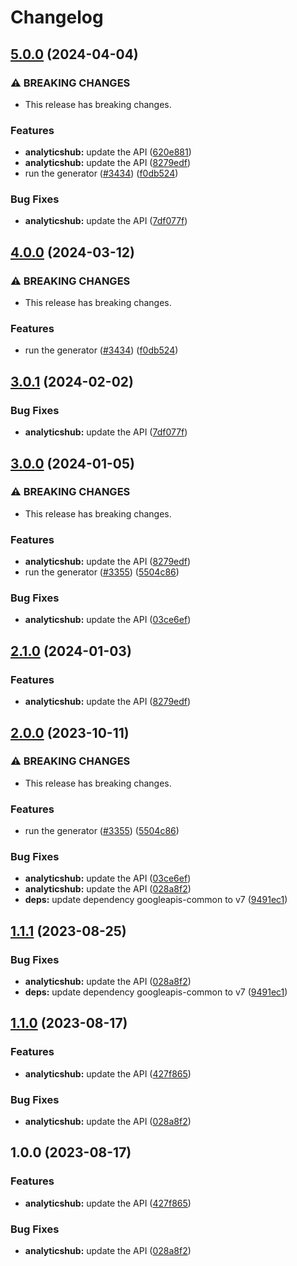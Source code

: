 # Changelog

## [5.0.0](https://github.com/googleapis/google-api-nodejs-client/compare/analyticshub-v4.0.0...analyticshub-v5.0.0) (2024-04-04)


### ⚠ BREAKING CHANGES

* This release has breaking changes.

### Features

* **analyticshub:** update the API ([620e881](https://github.com/googleapis/google-api-nodejs-client/commit/620e88110ecfcb9a0fce0f3304e9367939db80c4))
* **analyticshub:** update the API ([8279edf](https://github.com/googleapis/google-api-nodejs-client/commit/8279edf154450c9994d306fc1b9eb423f18ed7a5))
* run the generator ([#3434](https://github.com/googleapis/google-api-nodejs-client/issues/3434)) ([f0db524](https://github.com/googleapis/google-api-nodejs-client/commit/f0db524bb26f05cea3dec4c0ed66b496399e3857))


### Bug Fixes

* **analyticshub:** update the API ([7df077f](https://github.com/googleapis/google-api-nodejs-client/commit/7df077f664f2e7353eb417fbe085391425dd8d2e))

## [4.0.0](https://github.com/googleapis/google-api-nodejs-client/compare/analyticshub-v3.0.1...analyticshub-v4.0.0) (2024-03-12)


### ⚠ BREAKING CHANGES

* This release has breaking changes.

### Features

* run the generator ([#3434](https://github.com/googleapis/google-api-nodejs-client/issues/3434)) ([f0db524](https://github.com/googleapis/google-api-nodejs-client/commit/f0db524bb26f05cea3dec4c0ed66b496399e3857))

## [3.0.1](https://github.com/googleapis/google-api-nodejs-client/compare/analyticshub-v3.0.0...analyticshub-v3.0.1) (2024-02-02)


### Bug Fixes

* **analyticshub:** update the API ([7df077f](https://github.com/googleapis/google-api-nodejs-client/commit/7df077f664f2e7353eb417fbe085391425dd8d2e))

## [3.0.0](https://github.com/googleapis/google-api-nodejs-client/compare/analyticshub-v2.1.0...analyticshub-v3.0.0) (2024-01-05)


### ⚠ BREAKING CHANGES

* This release has breaking changes.

### Features

* **analyticshub:** update the API ([8279edf](https://github.com/googleapis/google-api-nodejs-client/commit/8279edf154450c9994d306fc1b9eb423f18ed7a5))
* run the generator ([#3355](https://github.com/googleapis/google-api-nodejs-client/issues/3355)) ([5504c86](https://github.com/googleapis/google-api-nodejs-client/commit/5504c86fd61740886047320e2ed70f02a164acd7))


### Bug Fixes

* **analyticshub:** update the API ([03ce6ef](https://github.com/googleapis/google-api-nodejs-client/commit/03ce6efbec5533a84e07ab8e8a1c1098a64f50ba))

## [2.1.0](https://github.com/googleapis/google-api-nodejs-client/compare/analyticshub-v2.0.0...analyticshub-v2.1.0) (2024-01-03)


### Features

* **analyticshub:** update the API ([8279edf](https://github.com/googleapis/google-api-nodejs-client/commit/8279edf154450c9994d306fc1b9eb423f18ed7a5))

## [2.0.0](https://github.com/googleapis/google-api-nodejs-client/compare/analyticshub-v1.1.1...analyticshub-v2.0.0) (2023-10-11)


### ⚠ BREAKING CHANGES

* This release has breaking changes.

### Features

* run the generator ([#3355](https://github.com/googleapis/google-api-nodejs-client/issues/3355)) ([5504c86](https://github.com/googleapis/google-api-nodejs-client/commit/5504c86fd61740886047320e2ed70f02a164acd7))


### Bug Fixes

* **analyticshub:** update the API ([03ce6ef](https://github.com/googleapis/google-api-nodejs-client/commit/03ce6efbec5533a84e07ab8e8a1c1098a64f50ba))
* **analyticshub:** update the API ([028a8f2](https://github.com/googleapis/google-api-nodejs-client/commit/028a8f2845da02c62a7c213cfac0580432d72c28))
* **deps:** update dependency googleapis-common to v7 ([9491ec1](https://github.com/googleapis/google-api-nodejs-client/commit/9491ec1cdc3c413e7d73edcfcd59cf5c28a7c855))

## [1.1.1](https://github.com/googleapis/google-api-nodejs-client/compare/analyticshub-v1.1.0...analyticshub-v1.1.1) (2023-08-25)


### Bug Fixes

* **analyticshub:** update the API ([028a8f2](https://github.com/googleapis/google-api-nodejs-client/commit/028a8f2845da02c62a7c213cfac0580432d72c28))
* **deps:** update dependency googleapis-common to v7 ([9491ec1](https://github.com/googleapis/google-api-nodejs-client/commit/9491ec1cdc3c413e7d73edcfcd59cf5c28a7c855))

## [1.1.0](https://github.com/googleapis/google-api-nodejs-client/compare/analyticshub-v1.0.0...analyticshub-v1.1.0) (2023-08-17)


### Features

* **analyticshub:** update the API ([427f865](https://github.com/googleapis/google-api-nodejs-client/commit/427f8657bcfffafb18773423760ba12ebc1e0791))


### Bug Fixes

* **analyticshub:** update the API ([028a8f2](https://github.com/googleapis/google-api-nodejs-client/commit/028a8f2845da02c62a7c213cfac0580432d72c28))

## 1.0.0 (2023-08-17)


### Features

* **analyticshub:** update the API ([427f865](https://github.com/googleapis/google-api-nodejs-client/commit/427f8657bcfffafb18773423760ba12ebc1e0791))


### Bug Fixes

* **analyticshub:** update the API ([028a8f2](https://github.com/googleapis/google-api-nodejs-client/commit/028a8f2845da02c62a7c213cfac0580432d72c28))
